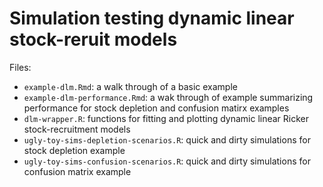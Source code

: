 # Simulation testing dynamic linear stock-reruit models

Files:
- `example-dlm.Rmd`: a walk through of a basic example 
- `example-dlm-performance.Rmd`: a wak through of example summarizing performance for stock depletion and confusion matirx examples
- `dlm-wrapper.R`: functions for fitting and plotting dynamic linear Ricker stock-recruitment models
- `ugly-toy-sims-depletion-scenarios.R`: quick and dirty simulations for stock depletion example
- `ugly-toy-sims-confusion-scenarios.R`: quick and dirty simulations for confusion matrix example

